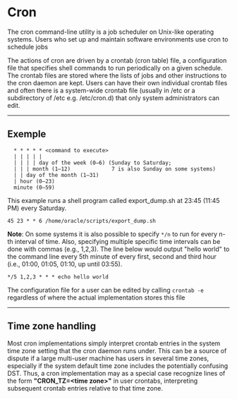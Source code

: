 # Cron ##
The cron command-line utility is a job scheduler on Unix-like operating systems. Users who set up and maintain software environments use cron to schedule jobs

The actions of cron are driven by a crontab (cron table) file, a configuration file that specifies shell commands to run periodically on a given schedule. The crontab files are stored where the lists of jobs and other instructions to the cron daemon are kept. Users can have their own individual crontab files and often there is a system-wide crontab file (usually in /etc or a subdirectory of /etc e.g. /etc/cron.d) that only system administrators can edit.
___

## Exemple ##

```
  * * * * * <command to execute>
  | | | | |
  | | | | day of the week (0–6) (Sunday to Saturday; 
  | | | month (1–12)             7 is also Sunday on some systems)
  | | day of the month (1–31)
  | hour (0–23)
  minute (0–59)
```
This example runs a shell program called export_dump.sh at 23:45 (11:45 PM) every Saturday.
```
45 23 * * 6 /home/oracle/scripts/export_dump.sh
```
**Note**: On some systems it is also possible to specify ```*/n``` to run for every n-th interval of time.
Also, specifying multiple specific time intervals can be done with commas (e.g., 1,2,3). The line below would output "hello world" to the command line every 5th minute of every first, second and third hour (i.e., 01:00, 01:05, 01:10, up until 03:55).
```commandline
*/5 1,2,3 * * * echo hello world
```
The configuration file for a user can be edited by calling ``crontab -e`` regardless of where the actual implementation stores this file
___

## Time zone handling ##

Most cron implementations simply interpret crontab entries in the system time zone setting that the cron daemon runs under.
This can be a source of dispute if a large multi-user machine has users in several time zones, especially if the system default time zone includes the potentially confusing DST.
Thus, a cron implementation may as a special case recognize lines of the form **"CRON_TZ=\<time zone\>"** in user crontabs, interpreting subsequent crontab entries relative to that time zone.